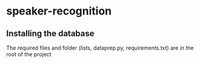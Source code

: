 # speaker-recognition

## Installing the database

The required files and folder (lists, dataprep.py, requirements.txt) are in the root of the project
